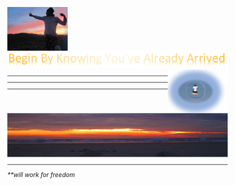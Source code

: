 <p align="center"><img align="left" height="100px" src="./images/Virabhadrasana.png">     <img src="./images/githead.png">      <img align="right" height="100px" src="./images/bubbleboy.png"></p>
<hr/>
<hr/>
<hr/>
<p align="center"><img src="./images/sunrise.png"></p>
<hr/>


<em>**will work for freedom</em>
<!--
**TheJollyLaMa/TheJollyLaMa** is a ✨ _special_ ✨ repository because its `README.md` (this file) appears on your GitHub profile.

Here are some ideas to get you started:

- 🔭 I’m currently working on ...
- 🌱 I’m currently learning ...
- 👯 I’m looking to collaborate on ...
- 🤔 I’m looking for help with ...
- 💬 Ask me about ...
- 📫 How to reach me: ...
- 😄 Pronouns: ...
- ⚡ Fun fact: ...

![congaree](./images/ConPan1.png?raw=true)![congaree](./images/ConPan2.png?raw=true)![congaree](./images/ConPan3.png?raw=true)![congaree](./images/ConPan4.png?raw=true)![congaree](./images/ConPan5.png?raw=true)![congaree](./images/ConPan6.png?raw=true)![congaree](./images/ConPan7.png?raw=true)![congaree](./images/ConPan8.png?raw=true)



-->
